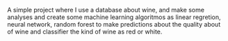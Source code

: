 A simple project where I use a database about wine, and make some analyses and create some machine learning algoritmos as linear regretion, neural network, random forest to make predictions about the quality about of wine and classifier the kind of wine as red or white.
